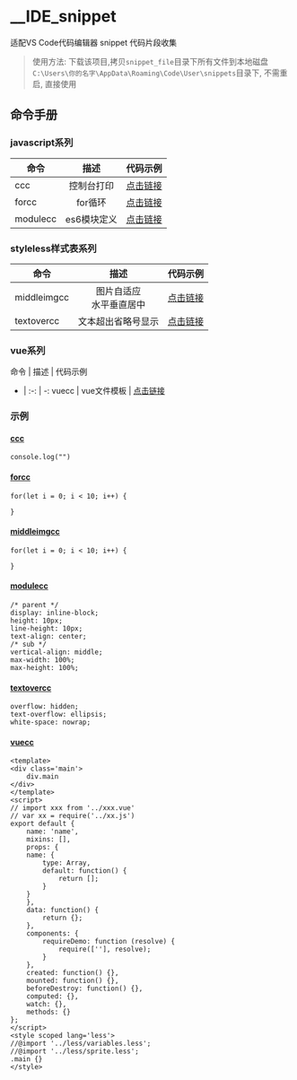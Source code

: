 # __IDE_snippet
适配VS Code代码编辑器 snippet 代码片段收集

> 使用方法: 下载该项目,拷贝`snippet_file`目录下所有文件到本地磁盘`C:\Users\你的名字\AppData\Roaming\Code\User\snippets`目录下, 不需重启, 直接使用

## 命令手册

### javascript系列

| 命令 | 描述 | 代码示例 |
| - | :-: | -: |
| ccc | 控制台打印 | [点击链接](#ccc) |
| forcc | for循环 | [点击链接](#forcc) |
| modulecc | es6模块定义 | [点击链接](#modulecc) |

### styleless样式表系列

| 命令 | 描述 | 代码示例 |
| - | :-: | -: |
| middleimgcc | 图片自适应<br>水平垂直居中 | [点击链接](#middleimgcc) |
| textovercc | 文本超出省略号显示 | [点击链接](#textovercc) |

### vue系列

命令 | 描述 | 代码示例 
- | :-: | -: 
vuecc | vue文件模板 | [点击链接](#vuecc)
 
### **示例**

#### [ccc]()

```
console.log("")

```

#### [forcc]()

```
for(let i = 0; i < 10; i++) {
    
}
```

#### [middleimgcc]()

```
for(let i = 0; i < 10; i++) {
    
}
```

#### [modulecc]()

```
/* parent */
display: inline-block; 
height: 10px;
line-height: 10px;
text-align: center;
/* sub */
vertical-align: middle;
max-width: 100%;
max-height: 100%;
```

#### [textovercc]()

```
overflow: hidden;
text-overflow: ellipsis;
white-space: nowrap;
```

#### [vuecc]()

```
<template>
<div class='main'>
    div.main
</div>
</template>
<script>
// import xxx from '../xxx.vue'
// var xx = require('../xx.js')
export default {
    name: 'name',
    mixins: [],
    props: {
    name: {
        type: Array,
        default: function() {
            return [];
        }
    }
    },
    data: function() {
        return {};
    },
    components: {
        requireDemo: function (resolve) {
            require([''], resolve);
        }
    },
    created: function() {},
    mounted: function() {},
    beforeDestroy: function() {},
    computed: {},
    watch: {},
    methods: {}
};
</script>
<style scoped lang='less'>
//@import '../less/variables.less';
//@import '../less/sprite.less';
.main {}
</style>
```


